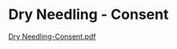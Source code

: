 # Dry Needling - Consent

[Dry Needling-Consent.pdf](Dry%20Needling%20-%20Consent%20ea4dfba784054664b349f767f26d5fc1/Dry_Needling-Consent.pdf)